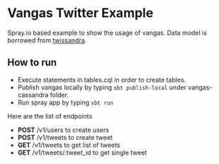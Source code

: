 # Vangas Twitter Example

Spray.io based example to show the usage of vangas.
Data model is borrowed from [twissandra](https://github.com/twissandra/twissandra).

## How to run
* Execute statements in tables.cql in order to create tables.
* Publish vangas locally by typing ```sbt publish-local``` under vangas-cassandra folder.
* Run spray app by typing ```sbt run```

Here are the list of endpoints

* **POST** /v1/users to create users
* **POST** /v1/tweets to create tweet
* **GET** /v1/tweets to get list of tweets
* **GET** /v1/tweets/:tweet_id to get single tweet
